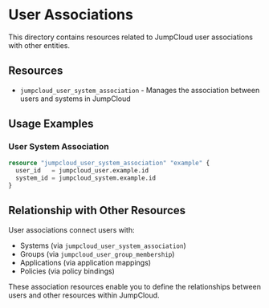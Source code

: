 # User Associations

This directory contains resources related to JumpCloud user associations with other entities.

## Resources

- `jumpcloud_user_system_association` - Manages the association between users and systems in JumpCloud

## Usage Examples

### User System Association

```terraform
resource "jumpcloud_user_system_association" "example" {
  user_id   = jumpcloud_user.example.id
  system_id = jumpcloud_system.example.id
}
```

## Relationship with Other Resources

User associations connect users with:
- Systems (via `jumpcloud_user_system_association`)
- Groups (via `jumpcloud_user_group_membership`)
- Applications (via application mappings)
- Policies (via policy bindings)

These association resources enable you to define the relationships between users and other resources within JumpCloud. 